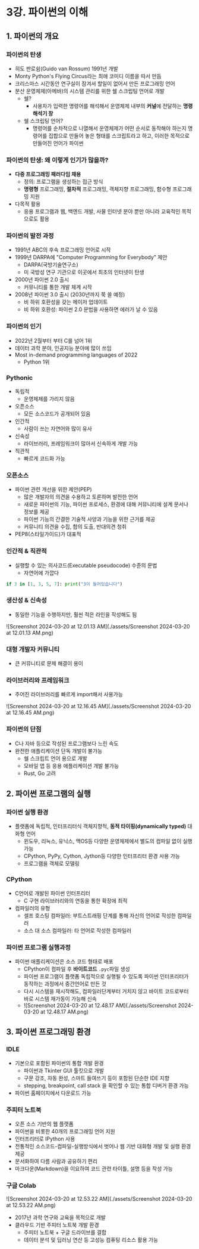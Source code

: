 # 3강. 파이썬의 이해

## 1. 파이썬의 개요

### 파이썬의 탄생

- 히도 판로쉼(Guido van Rossum) 1991년 개발
- Monty Python's Flying Circus라는 최애 코미디 이름을 따서 만듬
- 크리스마스 시간동안 연구실이 잠겨서 할일이 없어서 만든 프로그래밍 언어
- 분산 운영체제(아메바)의 시스템 관리를 위한 쉘 스크립팅 언어로 개발
  - 쉘?
    - 사용자가 입력한 명령어를 해석해서 운영체제 내부의 **커널**에 전달하는 **명령 해석기 창**
  - 쉘 스크립팅 언어?
    - 명령어를 순차적으로 나열해서 운영체제가 어떤 순서로 동작해야 하는지 명령어를 집합으로 만들어 놓은 형태를 스크립트라고 하고, 이러한 목적으로 만들어진 언어가 파이썬



### 파이썬의 탄생: 왜 이렇게 인기가 많을까?

- **다중 프로그래밍 패러다임 채용**
  - 정의: 프로그램을 생성하는 접근 방식
  - **명령형** 프로그래밍, **절차적** 프로그래밍, 객체지향 프로그래밍, 함수형 프로그래밍 지원
- 다목적 활용
  - 응용 프로그램과 웹, 백엔드 개발, 사물 인터넷 분야 뿐만 아니라 교육적인 목적으로도 활용



### 파이썬의 발전 과정

- 1991년 ABC의 후속 프로그래밍 언어로 시작
- 1999년 DARPA에 "Computer Programming for Everybody" 제안
  - DARPA(국방기술연구소)
  - 미 국방성 연구 기관으로 이곳에서 최초의 인터넷이 탄생
- 2000년 파이썬 2.0 출시
  - 커뮤니티를 통한 개발 체계 시작
- 2008년 파이썬 3.0 출시 (2030년까지 쭉 쓸 예정)
  - 비 하위 호환성을 갖는 메이저 업데이트
  - 비 하위 호환성: 파이썬 2.0 문법을 사용하면 에러가 날 수 있음 



### 파이썬의 인기

- 2022년 2월부터 부터 C를 넘어 1위
- 데이터 과학 분야, 인공지능 분야에 많이 쓰임
- Most in-demand programming languages of 2022
  - Python 1위



### Pythonic

- 독립적
  - 운영체제를 가리지 않음
- 오픈소스
  - 모든 소스코드가 공개되어 있음
- 인간적
  - 사람이 쓰는 자연어와 많이 유사
- 신속성
  - 라이브러리, 프레임워크이 많아서 신속하게 개발 가능
- 직관적
  - 빠르게 코드화 가능



### 오픈소스

- 파이썬 관련 개선을 위한 제안(PEP)
  - 많은 개발자의 의견을 수용하고 토론하며 발전한 언어
  - 새로운 파이썬의 기능, 파이썬 프로세스, 환경에 대해 커뮤니티에 설계 문서나 정보를 제공
  - 파이썬 기능의 간결한 기술적 사양과 기능을 위한 근거를 제공
  - 커뮤니티 의견을 수집, 합의 도출, 반대의견 청취
- PEP8(스타일가이드)가 대표적



### 인간적 & 직관적

- 실행할 수 있는 의사코드(Executable pseudocode) 수준의 문법
  - 자연어에 가깝다

```python
if 3 in [1, 3, 5, 7]: print("3이 들어있습니다")
```



### 생산성 & 신속성

- 동일한 기능을 수행하지만, 훨씬 적은 라인을 작성해도 됨

![Screenshot 2024-03-20 at 12.01.13 AM](./assets/Screenshot 2024-03-20 at 12.01.13 AM.png)



### 대형 개발자 커뮤니티

- 큰 커뮤니티로 문제 해결이 용이



### 라이브러리와 프레임워크

- 주어진 라이브러리를 빠르게 import해서 사용가능

![Screenshot 2024-03-20 at 12.16.45 AM](./assets/Screenshot 2024-03-20 at 12.16.45 AM.png)



### 파이썬의 단점

- C나 자바 등으로 작성된 프로그램보다 느린 속도
- 완전한 애플리케이션 단독 개발이 불가능
  - 쉘 스크립트 언어 용으로 개발
  - 모바일 앱 등 응용 애플리케이션 개발 불가능
  - Rust, Go 고려



## 2. 파이썬 프로그램의 실행

### 파이썬 실행 환경

- 플랫폼에 독립적, 인터프리터식 객체지향적, **동적 타이핑(dynamically typed)** 대화형 언어
  - 윈도우, 리눅스, 유닉스, 맥OS등 다양한 운영체제에서 별도의 컴파일 없이 실행 가능
  - CPython, PyPy, Cython, Jython등 다양한 인터프리터 환경 사용 가능
  - 프로그램을 객체로 모델링



### CPython

- C언어로 개발된 파이썬 인터프리터
  - C 구현 라이브러리와의 연동을 통한 확장에 최적
- 컴파일러의 유형
  - 셀프 호스팅 컴파일러: 부트스트래핑 단계를 통해 자신의 언어로 작성한 컴파일러
  - 소스 대 소스 컴파일러: 타 언어로 작성한 컴파일러



### 파이썬 프로그램 실행과정

- 파이썬 애플리케이션은 소스 코드 형태로 배포
  - CPython이 컴파일 후 **바이트코드** `.pyc`파일 생성
  - 파이썬 프로그램이 플랫폼 독립적으로 실행될 수 있도록 파이썬 인터프리터가 동작하는 과정에서 중간언어로 만든 것
  - 다시 시스템을 재시작해도, 컴파일러단계부터 거치지 않고 바이트 코드로부터 바로 시스템 재가동이 가능해 신속
  - ![Screenshot 2024-03-20 at 12.48.17 AM](./assets/Screenshot 2024-03-20 at 12.48.17 AM.png)





## 3. 파이썬 프로그래밍 환경

### IDLE

- 기본으로 포함된 파이썬의 통합 개발 환경
  - 파이썬과 Tkinter GUI 툴킷으로 개발
  - 구문 강조, 자동 완성, 스마트 들여쓰기 등이 포함된 단순한 IDE 지향
  - stepping, breakpoint, call stack 을 확인할 수 있는 통합 디버거 환경 가능
- 파이썬 홈페이지에서 다운로드 가능



### 주피터 노트북

- 오픈 소스 기반의 웹 플랫폼
- 파이썬을 비롯한 40개의 프로그래밍 언어 지원
- 인터프리터로 IPython 사용
- 전통적인 소스코드-컴파일-실행방식에서 벗어나 웹 기반 대화형 개발 및 실행 환경 제공
- 문서화하여 다름 사람과 공유하기 편리
- 마크다운(Markdown)을 이요하여 코드 관련 타이틀, 설명 등을 작성 가능



### 구글 Colab

![Screenshot 2024-03-20 at 12.53.22 AM](./assets/Screenshot 2024-03-20 at 12.53.22 AM.png)

- 2017년 과학 연구와 교육을 목적으로 개발
- 클라우드 기반 주피터 노트북 개발 환경
  - 주피터 노트북 + 구글 드라이브를 결합
  - 데이터 분석 및 딥러닝 연산 등 고성능 컴퓨팅 리소스 활용 가능